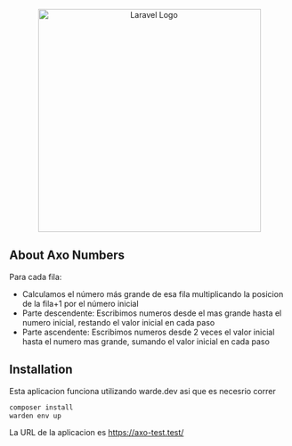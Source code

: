 <p align="center"><a href="https://laravel.com" target="_blank"><img src="https://raw.githubusercontent.com/laravel/art/master/logo-lockup/5%20SVG/2%20CMYK/1%20Full%20Color/laravel-logolockup-cmyk-red.svg" width="400" alt="Laravel Logo"></a></p>


## About Axo Numbers

Para cada fila:

- Calculamos el número más grande de esa fila multiplicando la posicion de la fila+1 por el número inicial
- Parte descendente: Escribimos numeros desde el mas grande hasta el numero inicial, restando el valor inicial en cada paso
- Parte ascendente: Escribimos numeros desde 2 veces el valor inicial hasta el numero mas grande, sumando el valor inicial en cada paso

## Installation

Esta aplicacion funciona utilizando warde.dev asi que es necesrio correr
```bash
composer install
warden env up
```
La URL de la aplicacion es https://axo-test.test/
